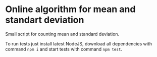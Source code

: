 # Online algorithm for mean and standart deviation

Small script for counting mean and standard deviation.

To run tests just install latest NodeJS, download all dependencies with command `npm i` and start tests with command `npm test`.